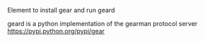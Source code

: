 Element to install gear and run geard

geard is a python implementation of the gearman protocol server
https://pypi.python.org/pypi/gear
